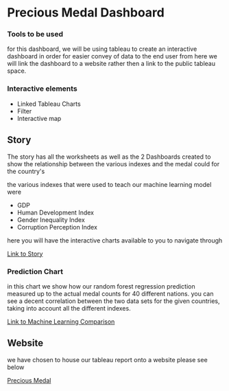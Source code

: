 # Precious Medal Dashboard

### Tools to be used 
for this dashboard, we will be using tableau to create an interactive dashboard in order for easier convey of data to the end user
from here we will link the dashboard to a website rather then a link to the public tableau space. 

### Interactive elements
* Linked Tableau Charts
* Filter
* Interactive map 

## Story
The story has all the worksheets as well as the 2 Dashboards created to show the relationship between the various indexes and the medal could for the country's 

the various indexes that were used to teach our machine learning model were 
* GDP
* Human Development Index
* Gender Inequality Index
* Corruption Perception Index

here you will have the interactive charts available to you to navigate through 

[Link to Story](https://public.tableau.com/shared/5RQBQS5SM?:display_count=y&:origin=viz_share_link)

### Prediction Chart 
in this chart we show how our random forest regression prediction measured up to the actual medal counts for 40 different nations. you can see a decent correlation between the two data sets for the given countries, taking into account all the different indexes. 

[Link to Machine Learning Comparison](https://public.tableau.com/views/PreciousMedal/PredictionModel?:language=en&:display_count=y&:origin=viz_share_link)

## Website 
we have chosen to house our tableau report onto a website please see below 

[Precious Medal](https://k2handa.github.io/PreciousMedal.github.io/)
